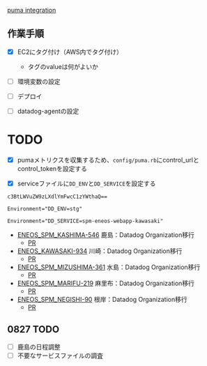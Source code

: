 [puma integration](https://docs.datadoghq.com/ja/integrations/puma/)

## 作業手順
- [x] EC2にタグ付け（AWS内でタグ付け）
	- タグのvalueは何がよいか
- [ ] 環境変数の設定
- [ ] デプロイ
- [ ] datadog-agentの設定


# TODO
- [x] pumaメトリクスを収集するため、`config/puma.rb`にcontrol_urlとcontrol_tokenを設定する
- [x] serviceファイルに`DD_ENV`と`DD_SERVICE`を設定する


```
c3BtLWVuZW9zLXdlYmFwcC1zYWthaQ==

Environment="DD_ENV=stg"

Environment="DD_SERVICE=spm-eneos-webapp-kawasaki"
```

- [ENEOS_SPM_KASHIMA-546](https://vqit.backlog.com/view/ENEOS_SPM_KASHIMA-546) 鹿島：Datadog Organization移行
	- [PR](https://github.com/Bee2B/eneos-spm/pull/6587)
- [ENEOS_KAWASAKI-934](https://vqit.backlog.com/view/ENEOS_KAWASAKI-934) 川崎：Datadog Organization移行
	- [PR](https://github.com/Bee2B/eneos-spm/pull/6587)
- [ENEOS_SPM_MIZUSHIMA-361](https://vqit.backlog.com/view/ENEOS_SPM_MIZUSHIMA-361) 水島：Datadog Organization移行
	- [PR](https://github.com/Bee2B/eneos-spm/pull/6591)
- [ENEOS_SPM_MARIFU-219](https://vqit.backlog.com/view/ENEOS_SPM_MARIFU-219) 麻里布：Datadog Organization移行
	- [PR](https://github.com/Bee2B/eneos-spm/pull/6592)
- [ENEOS_SPM_NEGISHI-90](https://vqit.backlog.com/view/ENEOS_SPM_NEGISHI-90) 根岸：Datadog Organization移行
	- [PR](https://github.com/Bee2B/eneos-spm/pull/6593)

## 0827 TODO
- [ ] 鹿島の日程調整
- [ ] 不要なサービスファイルの調査